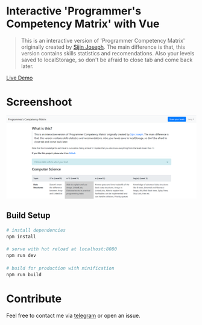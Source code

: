 # Interactive 'Programmer's Competency Matrix' with Vue

> This is an interactive version of 'Programmer Competency Matrix' originally created by [Sijin Joseph](https://sijinjoseph.netlify.app). The main difference is that, this version contains skills statistics and recomendations. Also your levels saved to localStorage, so don't be afraid to close tab and come back later.

[Live Demo](https://cuamckuu.github.io/index.html)

# Screenshoot

![Demo](./demo.png)


## Build Setup

``` bash
# install dependencies
npm install

# serve with hot reload at localhost:8080
npm run dev

# build for production with minification
npm run build
```

# Contribute

Feel free to contact me via [telegram](http://t.me/cuamckuu) or open an issue.
